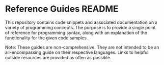 # Reference Guides README

This repository contains code snippets and associated documentation on a variety of programming concepts. The purpose is to provide a single point of reference for programming syntax, along with an explanation of the functionality for the given code samples.  

Note: These guides are non-comprehensive. They are not intended to be an all-encompassing guide on their respective languages. Links to helpful outside resources are provided as often as possible. 

